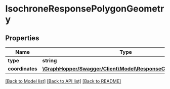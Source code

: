 # IsochroneResponsePolygonGeometry

## Properties
Name | Type | Description | Notes
------------ | ------------- | ------------- | -------------
**type** | **string** |  | [optional] 
**coordinates** | [**\GraphHopper/Swagger/Client\Model\ResponseCoordinatesArray[]**](ResponseCoordinatesArray.md) |  | [optional] 

[[Back to Model list]](../README.md#documentation-for-models) [[Back to API list]](../README.md#documentation-for-api-endpoints) [[Back to README]](../README.md)



